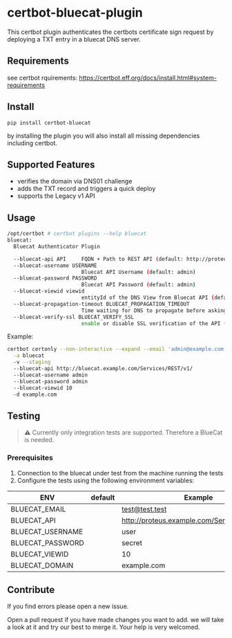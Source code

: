 # certbot-bluecat-plugin

This certbot plugin authenticates the certbots certificate sign request by deploying a TXT entry in a bluecat DNS server.

## Requirements

see certbot rquirements: <https://certbot.eff.org/docs/install.html#system-requirements>

## Install

`pip install certbot-bluecat`

by installing the plugin you will also install all missing dependencies including certbot.

## Supported Features

* verifies the domain via DNS01 challenge
* adds the TXT record and triggers a quick deploy
* supports the Legacy v1 API

## Usage

```bash
/opt/certbot # certbot plugins --help bluecat
bluecat:
  Bluecat Authenticator Plugin

  --bluecat-api API     FQDN + Path to REST API (default: http://proteus.example.com/Services/REST/v1/)
  --bluecat-username USERNAME
                        Bluecat API Username (default: admin)
  --bluecat-password PASSWORD
                        Bluecat API Password (default: admin)
  --bluecat-viewid viewid
                        entityId of the DNS View from Bluecat API (default: 10)
  --bluecat-propagation-timeout BLUECAT_PROPAGATION_TIMEOUT
                        Time waiting for DNS to propagate before asking the ACME server (default: 300)
  --bluecat-verify-ssl BLUECAT_VERIFY_SSL
                        enable or disable SSL verification of the API (default: False)
```

Example:

```bash
certbot certonly --non-interactive --expand --email 'admin@example.com' --agree-tos \
  -a bluecat
  -v --staging
  --bluecat-api http://bluecat.example.com/Services/REST/v1/
  --bluecat-username admin
  --bluecat-password admin
  --bluecat-viewid 10
  -d example.com
```

## Testing

> :warning: Currently only integration tests are supported. Therefore a BlueCat is needed.

### Prerequisites

1. Connection to the bluecat under test from the machine running the tests
2. Configure the tests using the following environment variables:

| ENV                    | default   | Example                                                      |
| ---------------------- | --------- | ------------------------------------------------------------ |
| BLUECAT_EMAIL          |           | <test@test.test>                                             |
| BLUECAT_API            |           | <http://proteus.example.com/Services/REST/v1/>               |
| BLUECAT_USERNAME       |           | user                                                         |
| BLUECAT_PASSWORD       |           | secret                                                       |
| BLUECAT_VIEWID         |           | 10                                                           |
| BLUECAT_DOMAIN         |           | example.com                                                  |

## Contribute

If you find errors please open a new issue.

Open a pull request if you have made changes you want to add. we will take a look at it and try our best to merge it. Your help is very welcomed.
